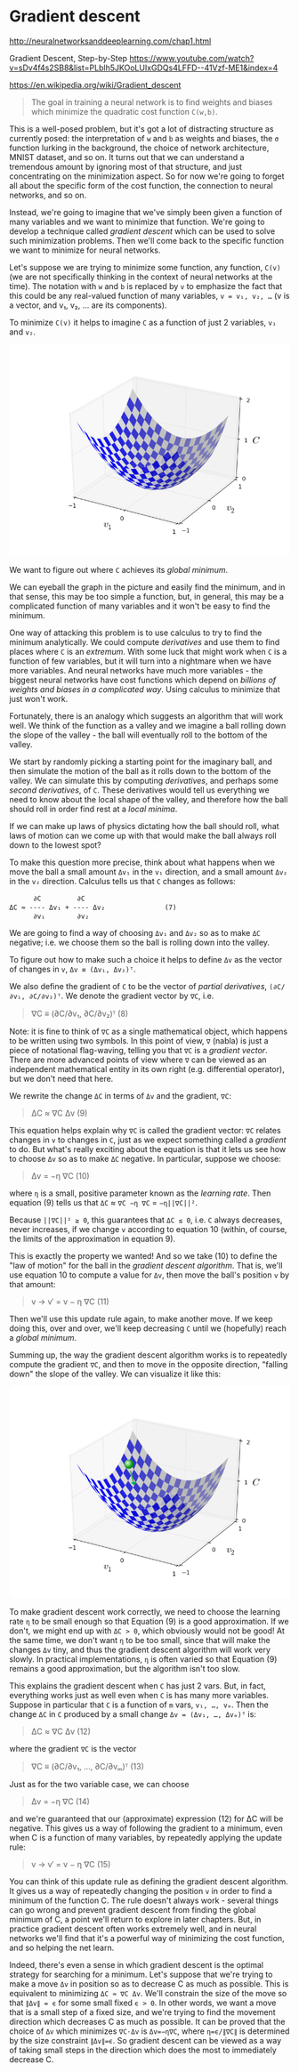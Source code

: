 # Gradient descent

http://neuralnetworksanddeeplearning.com/chap1.html

Gradient Descent, Step-by-Step
https://www.youtube.com/watch?v=sDv4f4s2SB8&list=PLblh5JKOoLUIxGDQs4LFFD--41Vzf-ME1&index=4

https://en.wikipedia.org/wiki/Gradient_descent



>The goal in training a neural network is to find weights and biases which minimize the quadratic cost function `C(w,b)`.

This is a well-posed problem, but it's got a lot of distracting structure as currently posed: the interpretation of `w` and `b` as weights and biases, the `σ` function lurking in the background, the choice of network architecture, MNIST dataset, and so on. It turns out that we can understand a tremendous amount by ignoring most of that structure, and just concentrating on the minimization aspect. So for now we're going to forget all about the specific form of the cost function, the connection to neural networks, and so on.

Instead, we're going to imagine that we've simply been given a function of many variables and we want to minimize that function. We're going to develop a technique called *gradient descent* which can be used to solve such minimization problems. Then we'll come back to the specific function we want to minimize for neural networks.


Let's suppose we are trying to minimize some function, any function, `C(v)` (we are not specifically thinking in the context of neural networks at the time). The notation with `w` and `b` is replaced by `v` to emphasize the fact that this could be any real-valued function of many variables, `v = v₁, v₂, …` (v is a vector, and v₁, v₂, … are its components).

To minimize `C(v)` it helps to imagine `C` as a function of just 2 variables, `v₁` and `v₂`.

![Gradient descent](gradient-descent-1.png)

We want to figure out where `C` achieves its *global minimum*.

We can eyeball the graph in the picture and easily find the minimum, and in that sense, this may be too simple a function, but, in general, this may be a complicated function of many variables and it won't be easy to find the minimum.

One way of attacking this problem is to use calculus to try to find the minimum analytically. We could compute *derivatives* and use them to find places where `C` is an *extremum*. With some luck that might work when `C` is a function of few variables, but it will turn into a nightmare when we have more variables. And neural networks have much more variables - the biggest neural networks have cost functions which depend on *billions of weights and biases in a complicated way*. Using calculus to minimize that just won't work.

Fortunately, there is an analogy which suggests an algorithm that will work well. We think of the function as a valley and we imagine a ball rolling down the slope of the valley - the ball will eventually roll to the bottom of the valley.

We start by randomly picking a starting point for the imaginary ball, and then simulate the motion of the ball as it rolls down to the bottom of the valley. We can simulate this by computing *derivatives*, and perhaps some *second derivatives*, of `C`. These derivatives would tell us everything we need to know about the local shape of the valley, and therefore how the ball should roll in order find rest at a *local minima*.

If we can make up laws of physics dictating how the ball should roll, what laws of motion can we come up with that would make the ball always roll down to the lowest spot?

To make this question more precise, think about what happens when we move the ball a small amount `Δv₁` in the `v₁` direction, and a small amount `Δv₂` in the `v₂` direction. Calculus tells us that `C` changes as follows:

```
      ∂C         ∂C
ΔC ≈ ---- Δv₁ + ---- Δv₂               (7)
      ∂v₁        ∂v₂
```

We are going to find a way of choosing `Δv₁` and `Δv₂` so as to make `ΔC` negative; i.e. we choose them so the ball is rolling down into the valley.

To figure out how to make such a choice it helps to define `Δv` as the vector of changes in `v`, `Δv ≡ (Δv₁, Δv₂)ᵀ`.

We also define the gradient of `C` to be the vector of *partial derivatives*, `(∂C/∂v₁, ∂C/∂v₂)ᵀ`. We denote the gradient vector by `∇C`, i.e.

>∇C ≡ (∂C/∂v₁, ∂C/∂v₂)ᵀ                (8)

Note: it is fine to think of `∇C` as a single mathematical object, which happens to be written using two symbols. In this point of view, `∇` (nabla) is just a piece of notational flag-waving, telling you that `∇C` is a *gradient vector*. There are more advanced points of view where `∇` can be viewed as an independent mathematical entity in its own right (e.g. differential operator), but we don't need that here.

We rewrite the change `ΔC` in terms of `Δv` and the gradient, `∇C`:

>ΔC ≈ ∇C Δv          (9)

This equation helps explain why `∇C` is called the gradient vector: `∇C` relates changes in `v` to changes in `C`, just as we expect something called a *gradient* to do. But what's really exciting about the equation is that it lets us see how to choose `Δv` so as to make `ΔC` negative. In particular, suppose we choose:

>Δv = −η ∇C          (10)

where `η` is a small, positive parameter known as the *learning rate*. Then equation (9) tells us that `ΔC` ≈ `∇C −η ∇C` = `−η||∇C||²`.

Because `||∇C||² ≥ 0`, this guarantees that `ΔC ≤ 0`, i.e. `C` always decreases, never increases, if we change `v` according to equation 10 (within, of course, the limits of the approximation in equation 9).

This is exactly the property we wanted! And so we take (10) to define the "law of motion" for the ball in the *gradient descent algorithm*. That is, we'll use equation 10 to compute a value for `Δv`, then move the ball's position `v` by that amount:

>v → v′ = v − η ∇C     (11)

Then we'll use this update rule again, to make another move. If we keep doing this, over and over, we'll keep decreasing `C` until we (hopefully) reach a *global minimum*.

Summing up, the way the gradient descent algorithm works is to repeatedly compute the gradient `∇C`, and then to move in the opposite direction, "falling down" the slope of the valley. We can visualize it like this:

![Gradient descent](gradient-descent-2.png)

To make gradient descent work correctly, we need to choose the learning rate `η` to be small enough so that Equation (9) is a good approximation. If we don't, we might end up with `ΔC > 0`, which obviously would not be good! At the same time, we don't want `η` to be too small, since that will make the changes `Δv` tiny, and thus the gradient descent algorithm will work very slowly. In practical implementations, `η` is often varied so that Equation (9) remains a good approximation, but the algorithm isn't too slow.


This explains the gradient descent when `C` has just 2 vars. But, in fact, everything works just as well even when `C` is has many more variables. Suppose in particular that `C` is a function of `m` vars, `v₁, …, vₘ`. Then the change `ΔC` in `C` produced by a small change `Δv = (Δv₁, …, Δvₘ)ᵀ` is:

>ΔC ≈ ∇C Δv                    (12)

where the gradient `∇C` is the vector

>∇C ≡ (∂C/∂v₁, …, ∂C/∂vₘ)ᵀ     (13)

Just as for the two variable case, we can choose

>Δv = −η ∇C                    (14)

and we're guaranteed that our (approximate) expression (12) for ΔC will be negative. This gives us a way of following the gradient to a minimum, even when C is a function of many variables, by repeatedly applying the update rule:

> v → v′ = v − η ∇C            (15)

You can think of this update rule as defining the gradient descent algorithm. It gives us a way of repeatedly changing the position `v` in order to find a minimum of the function C. The rule doesn't always work - several things can go wrong and prevent gradient descent from finding the global minimum of C, a point we'll return to explore in later chapters. But, in practice gradient descent often works extremely well, and in neural networks we'll find that it's a powerful way of minimizing the cost function, and so helping the net learn.

Indeed, there's even a sense in which gradient descent is the optimal strategy for searching for a minimum. Let's suppose that we're trying to make a move `Δv` in position so as to decrease C as much as possible. This is equivalent to minimizing `ΔC ≈ ∇C Δv`. We'll constrain the size of the move so that `∥Δv∥ = ϵ` for some small fixed `ϵ > 0`. In other words, we want a move that is a small step of a fixed size, and we're trying to find the movement direction which decreases C as much as possible. It can be proved that the choice of `Δv` which minimizes `∇C⋅Δv` is `Δv=−η∇C`, where `η=ϵ/∥∇C∥` is determined by the size constraint `∥Δv∥=ϵ`. So gradient descent can be viewed as a way of taking small steps in the direction which does the most to immediately decrease C.
